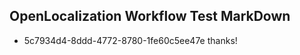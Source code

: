 ## OpenLocalization Workflow Test MarkDown
* 5c7934d4-8ddd-4772-8780-1fe60c5ee47e thanks!

<!--HONumber=Aug16_HO1-->


